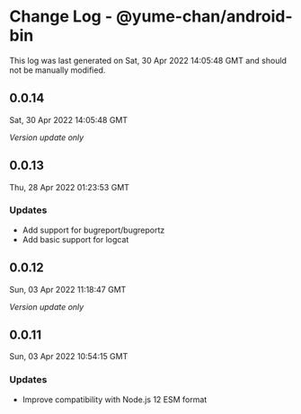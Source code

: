 # Change Log - @yume-chan/android-bin

This log was last generated on Sat, 30 Apr 2022 14:05:48 GMT and should not be manually modified.

## 0.0.14
Sat, 30 Apr 2022 14:05:48 GMT

_Version update only_

## 0.0.13
Thu, 28 Apr 2022 01:23:53 GMT

### Updates

- Add support for bugreport/bugreportz
- Add basic support for logcat

## 0.0.12
Sun, 03 Apr 2022 11:18:47 GMT

_Version update only_

## 0.0.11
Sun, 03 Apr 2022 10:54:15 GMT

### Updates

- Improve compatibility with Node.js 12 ESM format

